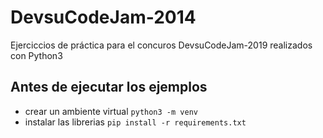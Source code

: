 # DevsuCodeJam-2014
Ejerciccios de práctica para el concuros DevsuCodeJam-2019
realizados con Python3
## Antes de ejecutar los ejemplos
- crear un ambiente virtual
`python3 -m venv`
- instalar las librerias
`pip install -r requirements.txt`